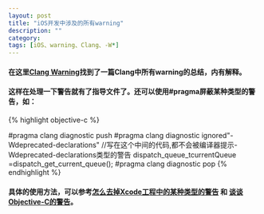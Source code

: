 ```yaml
---
layout: post
title: "iOS开发中涉及的所有warning"
description: ""
category: 
tags: [iOS、warning、Clang、-W*]
---
```


#### 在这里[Clang Warning](http://fuckingclangwarnings.com/)找到了一篇Clang中所有warning的总结，内有解释。

#### 这样在处理一下警告就有了指导文件了。还可以使用#pragma屏蔽某种类型的警告，如：
{% highlight objective-c %}

   #pragma clang diagnostic push
#pragma clang diagnostic ignored"-Wdeprecated-declarations"
    //写在这个中间的代码,都不会被编译器提示-Wdeprecated-declarations类型的警告
dispatch_queue_tcurrentQueue =dispatch_get_current_queue();
#pragma clang diagnostic pop
{% endhighlight %}

#### 具体的使用方法，可以参考[怎么去掉Xcode工程中的某种类型的警告](http://www.cocoachina.com/ios/20141218/10678.html) 和 [谈谈Objective-C的警告](http://onevcat.com/2013/05/talk-about-warning/)。
